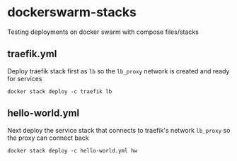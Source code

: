 # dockerswarm-stacks
Testing deployments on docker swarm with compose files/stacks

## traefik.yml
Deploy traefik stack first as `lb` so the `lb_proxy` network is created and ready for services

```docker stack deploy -c traefik lb```

## hello-world.yml
Next deploy the service stack that connects to traefik's network `lb_proxy` so the proxy can connect back

```docker stack deploy -c hello-world.yml hw```

